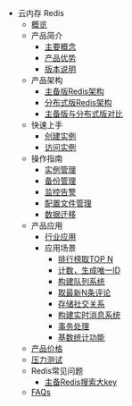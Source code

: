 * 云内存 Redis
    * [概览](database/uredis/overview) 
    * 产品简介
        * [主要概念](database/uredis/product/concepts)
        * [产品优势](database/uredis/product/superiority)
        * [版本说明](database/uredis/product/version)
    * 产品架构
        * [主备版Redis架构](database/uredis/architecture/uredis)
        * [分布式版Redis架构](database/uredis/architecture/udredis)
        * [主备版与分布式版对比](database/uredis/architecture/difference)
    * 快速上手
        * [创建实例](database/uredis/fast/create)
        * [访问实例](database/uredis/fast/access)
    * 操作指南
        * [实例管理](database/uredis/guide/instance)
        * [备份管理](database/uredis/guide/backup)
        * [监控告警](database/uredis/guide/monitor)
        * [配置文件管理](database/uredis/guide/config)
        * [数据迁移](database/uredis/guide/migration)
    * 产品应用
        * [行业应用](database/uredis/situation/industry)
        * 应用场景
            * [排行榜取TOP N](database/uredis/situation/application/topn)
            * [计数，生成唯一ID](database/uredis/situation/application/count)
            * [构建队列系统](database/uredis/situation/application/queue)
            * [取最新N条评论](database/uredis/situation/application/comment)
            * [存储社交关系](database/uredis/situation/application/relation)
            * [构建实时消息系统](database/uredis/situation/application/message)
            * [事务处理](database/uredis/situation/application/affair)
            * [基数统计功能](database/uredis/situation/application/statistics)
    * [产品价格](database/uredis/price)
    * [压力测试](database/uredis/test)
    * Redis常见问题
        * [主备Redis搜索大key](database/uredis/ops/bigkey)
    * [FAQs](database/uredis/faqs)
    
    
        